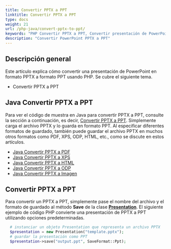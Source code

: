 ```yaml
---
title: Convertir PPTX a PPT
linktitle: Convertir PPTX a PPT
type: docs
weight: 21
url: /php-java/convert-pptx-to-ppt/
keywords: "PHP Convertir PPTX a PPT, Convertir presentación de PowerPoint, PPTX a PPT, Java, Aspose.Slides"
description: "Convertir PowerPoint PPTX a PPT"
---
```


## **Descripción general**

Este artículo explica cómo convertir una presentación de PowerPoint en formato PPTX a formato PPT usando PHP. Se cubre el siguiente tema.

- Convertir PPTX a PPT

## **Java Convertir PPTX a PPT**

Para ver el código de muestra en Java para convertir PPTX a PPT, consulte la sección a continuación, es decir, [Convertir PPTX a PPT](#convertir-pptx-a-ppt). Simplemente carga el archivo PPTX y lo guarda en formato PPT. Al especificar diferentes formatos de guardado, también puede guardar el archivo PPTX en muchos otros formatos como PDF, XPS, ODP, HTML, etc., como se discute en estos artículos.

- [Java Convertir PPTX a PDF](https://docs.aspose.com/slides/php-java/convert-powerpoint-to-pdf/)
- [Java Convertir PPTX a XPS](https://docs.aspose.com/slides/php-java/convert-powerpoint-to-xps/)
- [Java Convertir PPTX a HTML](https://docs.aspose.com/slides/php-java/convert-powerpoint-to-html/)
- [Java Convertir PPTX a ODP](https://docs.aspose.com/slides/php-java/save-presentation/)
- [Java Convertir PPTX a Imagen](https://docs.aspose.com/slides/php-java/convert-powerpoint-to-png/)

## **Convertir PPTX a PPT**
Para convertir un PPTX a PPT, simplemente pase el nombre del archivo y el formato de guardado al método **Save** de la clase [**Presentation**](https://reference.aspose.com/slides/php-java/aspose.slides/Presentation). El siguiente ejemplo de código PHP convierte una presentación de PPTX a PPT utilizando opciones predeterminadas.

```php
  # instanciar un objeto Presentation que representa un archivo PPTX
  $presentation = new Presentation("template.pptx");
  # guardar la presentación como PPT
  $presentation->save("output.ppt", SaveFormat::Ppt);
```